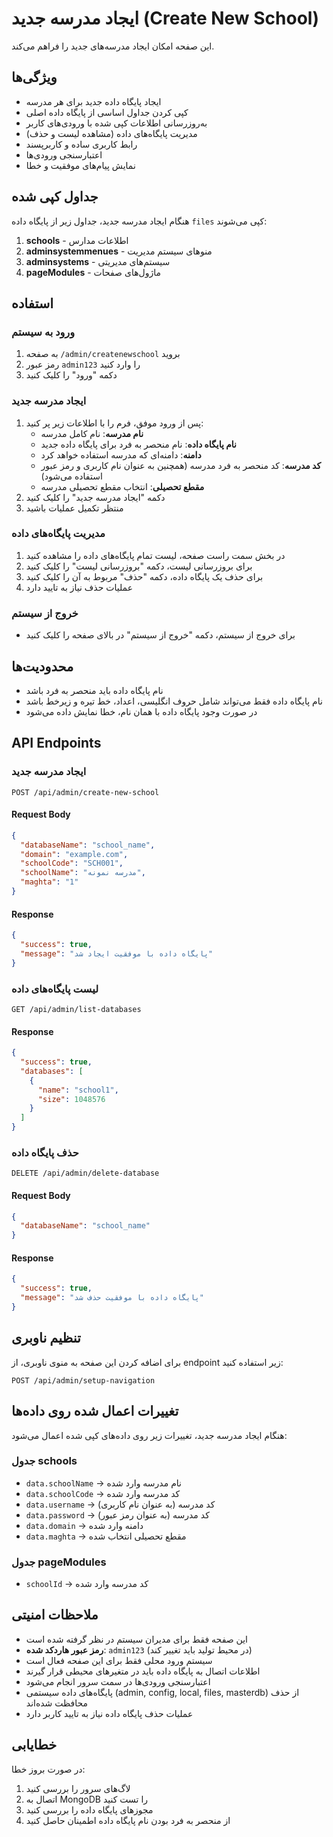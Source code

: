 # ایجاد مدرسه جدید (Create New School)

این صفحه امکان ایجاد مدرسه‌های جدید را فراهم می‌کند.

## ویژگی‌ها

- ایجاد پایگاه داده جدید برای هر مدرسه
- کپی کردن جداول اساسی از پایگاه داده اصلی
- به‌روزرسانی اطلاعات کپی شده با ورودی‌های کاربر
- مدیریت پایگاه‌های داده (مشاهده لیست و حذف)
- رابط کاربری ساده و کاربرپسند
- اعتبارسنجی ورودی‌ها
- نمایش پیام‌های موفقیت و خطا

## جداول کپی شده

هنگام ایجاد مدرسه جدید، جداول زیر از پایگاه داده `files` کپی می‌شوند:

1. **schools** - اطلاعات مدارس
2. **adminsystemmenues** - منوهای سیستم مدیریت
3. **adminsystems** - سیستم‌های مدیریتی
4. **pageModules** - ماژول‌های صفحات

## استفاده

### ورود به سیستم

1. به صفحه `/admin/createnewschool` بروید
2. رمز عبور `admin123` را وارد کنید
3. دکمه "ورود" را کلیک کنید

### ایجاد مدرسه جدید

1. پس از ورود موفق، فرم را با اطلاعات زیر پر کنید:
   - **نام مدرسه**: نام کامل مدرسه
   - **نام پایگاه داده**: نام منحصر به فرد برای پایگاه داده جدید
   - **دامنه**: دامنه‌ای که مدرسه استفاده خواهد کرد
   - **کد مدرسه**: کد منحصر به فرد مدرسه (همچنین به عنوان نام کاربری و رمز عبور استفاده می‌شود)
   - **مقطع تحصیلی**: انتخاب مقطع تحصیلی مدرسه
3. دکمه "ایجاد مدرسه جدید" را کلیک کنید
4. منتظر تکمیل عملیات باشید

### مدیریت پایگاه‌های داده

1. در بخش سمت راست صفحه، لیست تمام پایگاه‌های داده را مشاهده کنید
2. برای بروزرسانی لیست، دکمه "بروزرسانی لیست" را کلیک کنید
3. برای حذف یک پایگاه داده، دکمه "حذف" مربوط به آن را کلیک کنید
4. عملیات حذف نیاز به تایید دارد

### خروج از سیستم

- برای خروج از سیستم، دکمه "خروج از سیستم" در بالای صفحه را کلیک کنید

## محدودیت‌ها

- نام پایگاه داده باید منحصر به فرد باشد
- نام پایگاه داده فقط می‌تواند شامل حروف انگلیسی، اعداد، خط تیره و زیرخط باشد
- در صورت وجود پایگاه داده با همان نام، خطا نمایش داده می‌شود

## API Endpoints

### ایجاد مدرسه جدید

```
POST /api/admin/create-new-school
```

#### Request Body

```json
{
  "databaseName": "school_name",
  "domain": "example.com", 
  "schoolCode": "SCH001",
  "schoolName": "مدرسه نمونه",
  "maghta": "1"
}
```

#### Response

```json
{
  "success": true,
  "message": "پایگاه داده با موفقیت ایجاد شد"
}
```

### لیست پایگاه‌های داده

```
GET /api/admin/list-databases
```

#### Response

```json
{
  "success": true,
  "databases": [
    {
      "name": "school1",
      "size": 1048576
    }
  ]
}
```

### حذف پایگاه داده

```
DELETE /api/admin/delete-database
```

#### Request Body

```json
{
  "databaseName": "school_name"
}
```

#### Response

```json
{
  "success": true,
  "message": "پایگاه داده با موفقیت حذف شد"
}
```

## تنظیم ناوبری

برای اضافه کردن این صفحه به منوی ناوبری، از endpoint زیر استفاده کنید:

```
POST /api/admin/setup-navigation
```

## تغییرات اعمال شده روی داده‌ها

هنگام ایجاد مدرسه جدید، تغییرات زیر روی داده‌های کپی شده اعمال می‌شود:

### جدول schools
- `data.schoolName` → نام مدرسه وارد شده
- `data.schoolCode` → کد مدرسه وارد شده
- `data.username` → کد مدرسه (به عنوان نام کاربری)
- `data.password` → کد مدرسه (به عنوان رمز عبور)
- `data.domain` → دامنه وارد شده
- `data.maghta` → مقطع تحصیلی انتخاب شده

### جدول pageModules
- `schoolId` → کد مدرسه وارد شده

## ملاحظات امنیتی

- این صفحه فقط برای مدیران سیستم در نظر گرفته شده است
- **رمز عبور هاردکد شده**: `admin123` (در محیط تولید باید تغییر کند)
- سیستم ورود محلی فقط برای این صفحه فعال است
- اطلاعات اتصال به پایگاه داده باید در متغیرهای محیطی قرار گیرند
- اعتبارسنجی ورودی‌ها در سمت سرور انجام می‌شود
- پایگاه‌های داده سیستمی (admin, config, local, files, masterdb) از حذف محافظت شده‌اند
- عملیات حذف پایگاه داده نیاز به تایید کاربر دارد

## خطایابی

در صورت بروز خطا:

1. لاگ‌های سرور را بررسی کنید
2. اتصال به MongoDB را تست کنید
3. مجوزهای پایگاه داده را بررسی کنید
4. از منحصر به فرد بودن نام پایگاه داده اطمینان حاصل کنید

